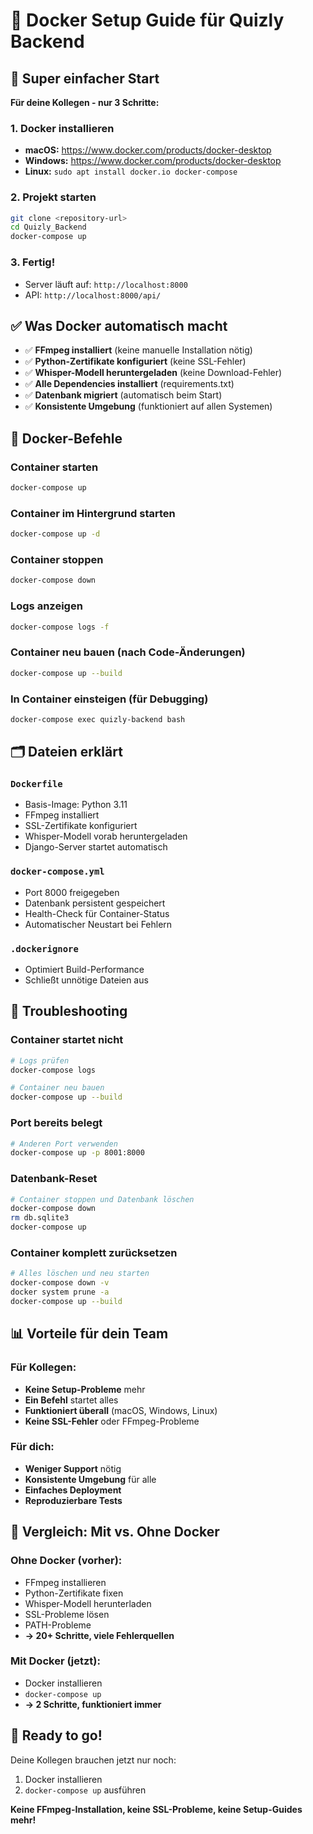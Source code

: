 # 🐳 Docker Setup Guide für Quizly Backend

## 🚀 Super einfacher Start

**Für deine Kollegen - nur 3 Schritte:**

### 1. Docker installieren
- **macOS:** https://www.docker.com/products/docker-desktop
- **Windows:** https://www.docker.com/products/docker-desktop
- **Linux:** `sudo apt install docker.io docker-compose`

### 2. Projekt starten
```bash
git clone <repository-url>
cd Quizly_Backend
docker-compose up
```

### 3. Fertig!
- Server läuft auf: `http://localhost:8000`
- API: `http://localhost:8000/api/`

## ✅ Was Docker automatisch macht

- ✅ **FFmpeg installiert** (keine manuelle Installation nötig)
- ✅ **Python-Zertifikate konfiguriert** (keine SSL-Fehler)
- ✅ **Whisper-Modell heruntergeladen** (keine Download-Fehler)
- ✅ **Alle Dependencies installiert** (requirements.txt)
- ✅ **Datenbank migriert** (automatisch beim Start)
- ✅ **Konsistente Umgebung** (funktioniert auf allen Systemen)

## 🔧 Docker-Befehle

### Container starten
```bash
docker-compose up
```

### Container im Hintergrund starten
```bash
docker-compose up -d
```

### Container stoppen
```bash
docker-compose down
```

### Logs anzeigen
```bash
docker-compose logs -f
```

### Container neu bauen (nach Code-Änderungen)
```bash
docker-compose up --build
```

### In Container einsteigen (für Debugging)
```bash
docker-compose exec quizly-backend bash
```

## 🗂️ Dateien erklärt

### `Dockerfile`
- Basis-Image: Python 3.11
- FFmpeg installiert
- SSL-Zertifikate konfiguriert
- Whisper-Modell vorab heruntergeladen
- Django-Server startet automatisch

### `docker-compose.yml`
- Port 8000 freigegeben
- Datenbank persistent gespeichert
- Health-Check für Container-Status
- Automatischer Neustart bei Fehlern

### `.dockerignore`
- Optimiert Build-Performance
- Schließt unnötige Dateien aus

## 🚨 Troubleshooting

### Container startet nicht
```bash
# Logs prüfen
docker-compose logs

# Container neu bauen
docker-compose up --build
```

### Port bereits belegt
```bash
# Anderen Port verwenden
docker-compose up -p 8001:8000
```

### Datenbank-Reset
```bash
# Container stoppen und Datenbank löschen
docker-compose down
rm db.sqlite3
docker-compose up
```

### Container komplett zurücksetzen
```bash
# Alles löschen und neu starten
docker-compose down -v
docker system prune -a
docker-compose up --build
```

## 📊 Vorteile für dein Team

### Für Kollegen:
- **Keine Setup-Probleme** mehr
- **Ein Befehl** startet alles
- **Funktioniert überall** (macOS, Windows, Linux)
- **Keine SSL-Fehler** oder FFmpeg-Probleme

### Für dich:
- **Weniger Support** nötig
- **Konsistente Umgebung** für alle
- **Einfaches Deployment**
- **Reproduzierbare Tests**

## 🎯 Vergleich: Mit vs. Ohne Docker

### Ohne Docker (vorher):
- FFmpeg installieren
- Python-Zertifikate fixen
- Whisper-Modell herunterladen
- SSL-Probleme lösen
- PATH-Probleme
- **→ 20+ Schritte, viele Fehlerquellen**

### Mit Docker (jetzt):
- Docker installieren
- `docker-compose up`
- **→ 2 Schritte, funktioniert immer**

## 🚀 Ready to go!

Deine Kollegen brauchen jetzt nur noch:
1. Docker installieren
2. `docker-compose up` ausführen

**Keine FFmpeg-Installation, keine SSL-Probleme, keine Setup-Guides mehr!**
